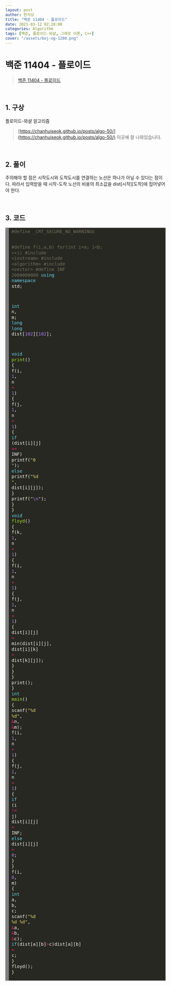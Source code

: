```yaml
---
layout: post
author: 한지상
title: "백준 11404 - 플로이드"
date: 2021-03-12 02:20:00
categories: Algorithm
tags: [백준, 플로이드-와샬, 그래프 이론, C++]
cover: "/assets/boj-og-1200.png"
---
```


# 백준 11404 - 플로이드
> [백준 11404 - 플로이드](https://www.acmicpc.net/problem/11404)

<br>

## 1. 구상

플로이드-와샬 알고리즘
> [https://chanhuiseok.github.io/posts/algo-50/](https://chanhuiseok.github.io/posts/algo-50/)
이곳에 잘 나와있습니다.

<br>

## 2. 풀이

주의해야 할 점은 시작도시와 도착도시를 연결하는 노선은 하나가 아닐 수 있다는 점이다. 따라서 입력받을 때 시작-도착 노선의 비용의 최소값을 dist[시작][도착]에 집어넣어야 한다.

<br>

## 3. 코드

<!-- HTML generated using hilite.me --><div style="background: #272822; overflow:auto;width:auto;border:solid gray;border-width:.1em .1em .1em .8em;padding:.2em .6em;"><pre style="margin: 0; line-height: 125%"><span style="color: #75715e">#define _CRT_SECURE_NO_WARNINGS</span>
<span style="color: #75715e">#define f(i,a,b) for(int i=a; i&lt;b; ++i)</span>
<span style="color: #75715e">#include &lt;iostream&gt;</span>
<span style="color: #75715e">#include &lt;algorithm&gt;</span>
<span style="color: #75715e">#include &lt;vector&gt;</span>
<span style="color: #75715e">#define INF 2000000000</span>
<span style="color: #66d9ef">using</span> <span style="color: #66d9ef">namespace</span> <span style="color: #f8f8f2">std;</span>

<span style="color: #66d9ef">int</span> <span style="color: #f8f8f2">n,</span> <span style="color: #f8f8f2">m;</span>
<span style="color: #66d9ef">long</span> <span style="color: #66d9ef">long</span> <span style="color: #f8f8f2">dist[</span><span style="color: #ae81ff">102</span><span style="color: #f8f8f2">][</span><span style="color: #ae81ff">102</span><span style="color: #f8f8f2">];</span>

<span style="color: #66d9ef">void</span> <span style="color: #a6e22e">print</span><span style="color: #f8f8f2">()</span>
<span style="color: #f8f8f2">{</span>
	<span style="color: #f8f8f2">f(i,</span> <span style="color: #ae81ff">1</span><span style="color: #f8f8f2">,</span> <span style="color: #f8f8f2">n</span> <span style="color: #f92672">+</span> <span style="color: #ae81ff">1</span><span style="color: #f8f8f2">)</span>
	<span style="color: #f8f8f2">{</span>
		<span style="color: #f8f8f2">f(j,</span> <span style="color: #ae81ff">1</span><span style="color: #f8f8f2">,</span> <span style="color: #f8f8f2">n</span> <span style="color: #f92672">+</span> <span style="color: #ae81ff">1</span><span style="color: #f8f8f2">)</span>
		<span style="color: #f8f8f2">{</span>
			<span style="color: #66d9ef">if</span> <span style="color: #f8f8f2">(dist[i][j]</span> <span style="color: #f92672">&gt;=</span> <span style="color: #f8f8f2">INF)</span> <span style="color: #f8f8f2">printf(</span><span style="color: #e6db74">&quot;0 &quot;</span><span style="color: #f8f8f2">);</span>
			<span style="color: #66d9ef">else</span> <span style="color: #f8f8f2">printf(</span><span style="color: #e6db74">&quot;%d &quot;</span><span style="color: #f8f8f2">,</span> <span style="color: #f8f8f2">dist[i][j]);</span>
		<span style="color: #f8f8f2">}</span>
		<span style="color: #f8f8f2">printf(</span><span style="color: #e6db74">&quot;</span><span style="color: #ae81ff">\n</span><span style="color: #e6db74">&quot;</span><span style="color: #f8f8f2">);</span>
	<span style="color: #f8f8f2">}</span>
<span style="color: #f8f8f2">}</span>
<span style="color: #66d9ef">void</span> <span style="color: #a6e22e">floyd</span><span style="color: #f8f8f2">()</span>
<span style="color: #f8f8f2">{</span>
	<span style="color: #f8f8f2">f(k,</span> <span style="color: #ae81ff">1</span><span style="color: #f8f8f2">,</span> <span style="color: #f8f8f2">n</span> <span style="color: #f92672">+</span> <span style="color: #ae81ff">1</span><span style="color: #f8f8f2">)</span>
	<span style="color: #f8f8f2">{</span>
		<span style="color: #f8f8f2">f(i,</span> <span style="color: #ae81ff">1</span><span style="color: #f8f8f2">,</span> <span style="color: #f8f8f2">n</span> <span style="color: #f92672">+</span> <span style="color: #ae81ff">1</span><span style="color: #f8f8f2">)</span>
		<span style="color: #f8f8f2">{</span>
			<span style="color: #f8f8f2">f(j,</span> <span style="color: #ae81ff">1</span><span style="color: #f8f8f2">,</span> <span style="color: #f8f8f2">n</span> <span style="color: #f92672">+</span> <span style="color: #ae81ff">1</span><span style="color: #f8f8f2">)</span>
			<span style="color: #f8f8f2">{</span>
				<span style="color: #f8f8f2">dist[i][j]</span> <span style="color: #f92672">=</span> <span style="color: #f8f8f2">min(dist[i][j],</span> <span style="color: #f8f8f2">dist[i][k]</span> <span style="color: #f92672">+</span> <span style="color: #f8f8f2">dist[k][j]);</span>
			<span style="color: #f8f8f2">}</span>
		<span style="color: #f8f8f2">}</span>
	<span style="color: #f8f8f2">}</span>
	<span style="color: #f8f8f2">print();</span>
<span style="color: #f8f8f2">}</span>
<span style="color: #66d9ef">int</span> <span style="color: #a6e22e">main</span><span style="color: #f8f8f2">()</span>
<span style="color: #f8f8f2">{</span>
	<span style="color: #f8f8f2">scanf(</span><span style="color: #e6db74">&quot;%d %d&quot;</span><span style="color: #f8f8f2">,</span> <span style="color: #f92672">&amp;</span><span style="color: #f8f8f2">n,</span> <span style="color: #f92672">&amp;</span><span style="color: #f8f8f2">m);</span>
	<span style="color: #f8f8f2">f(i,</span> <span style="color: #ae81ff">1</span><span style="color: #f8f8f2">,</span> <span style="color: #f8f8f2">n</span> <span style="color: #f92672">+</span> <span style="color: #ae81ff">1</span><span style="color: #f8f8f2">)</span>
	<span style="color: #f8f8f2">{</span>
		<span style="color: #f8f8f2">f(j,</span> <span style="color: #ae81ff">1</span><span style="color: #f8f8f2">,</span> <span style="color: #f8f8f2">n</span> <span style="color: #f92672">+</span> <span style="color: #ae81ff">1</span><span style="color: #f8f8f2">)</span>
		<span style="color: #f8f8f2">{</span>
			<span style="color: #66d9ef">if</span> <span style="color: #f8f8f2">(i</span> <span style="color: #f92672">!=</span> <span style="color: #f8f8f2">j)</span> <span style="color: #f8f8f2">dist[i][j]</span> <span style="color: #f92672">=</span> <span style="color: #f8f8f2">INF;</span>
			<span style="color: #66d9ef">else</span> <span style="color: #f8f8f2">dist[i][j]</span> <span style="color: #f92672">=</span> <span style="color: #ae81ff">0</span><span style="color: #f8f8f2">;</span>
		<span style="color: #f8f8f2">}</span>
	<span style="color: #f8f8f2">}</span>
	<span style="color: #f8f8f2">f(i,</span> <span style="color: #ae81ff">0</span><span style="color: #f8f8f2">,</span> <span style="color: #f8f8f2">m)</span>
	<span style="color: #f8f8f2">{</span>
		<span style="color: #66d9ef">int</span> <span style="color: #f8f8f2">a,</span> <span style="color: #f8f8f2">b,</span> <span style="color: #f8f8f2">c;</span>
		<span style="color: #f8f8f2">scanf(</span><span style="color: #e6db74">&quot;%d %d %d&quot;</span><span style="color: #f8f8f2">,</span> <span style="color: #f92672">&amp;</span><span style="color: #f8f8f2">a,</span> <span style="color: #f92672">&amp;</span><span style="color: #f8f8f2">b,</span> <span style="color: #f92672">&amp;</span><span style="color: #f8f8f2">c);</span>
		<span style="color: #66d9ef">if</span><span style="color: #f8f8f2">(dist[a][b]</span><span style="color: #f92672">&gt;</span><span style="color: #f8f8f2">c)dist[a][b]</span> <span style="color: #f92672">=</span> <span style="color: #f8f8f2">c;</span>
	<span style="color: #f8f8f2">}</span>
	<span style="color: #f8f8f2">floyd();</span>
<span style="color: #f8f8f2">}</span>
</pre></div>
